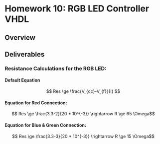 # Homework 10: RGB LED Controller VHDL

## Overview

## Deliverables

### Resistance Calculations for the RGB LED:

#### Default Equation

$$ Res \ge \frac{V_{cc}-V_{f}}{I} $$

#### Equation for Red Connection:

$$ Res \ge \frac{3.3-2}{20 * 10^{-3}} \rightarrow R \ge 65 \Omega$$ 

#### Equation for Blue & Green Connection:

$$ Res \ge \frac{3.3-3}{20 * 10^{-3}} \rightarrow R \ge 15 \Omega$$ 

